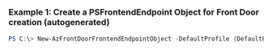 ### Example 1: Create a PSFrontendEndpoint Object for Front Door creation (autogenerated)
```powershell
PS C:\> New-AzFrontDoorFrontendEndpointObject -DefaultProfile {DefaultProfile} -HostName frontendendpoint1 -Name frontendendpoint1 -SessionAffinityEnabledState Enabled -WebApplicationFirewallPolicyLink {WebApplicationFirewallPolicyLink}
```

